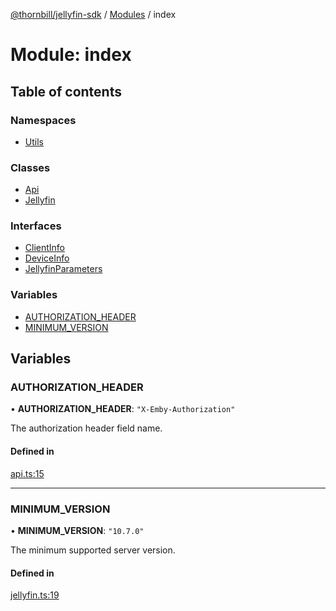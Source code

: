 [@thornbill/jellyfin-sdk](../README.md) / [Modules](../modules.md) / index

# Module: index

## Table of contents

### Namespaces

- [Utils](index.Utils.md)

### Classes

- [Api](../classes/index.Api.md)
- [Jellyfin](../classes/index.Jellyfin.md)

### Interfaces

- [ClientInfo](../interfaces/index.ClientInfo.md)
- [DeviceInfo](../interfaces/index.DeviceInfo.md)
- [JellyfinParameters](../interfaces/index.JellyfinParameters.md)

### Variables

- [AUTHORIZATION_HEADER](index.md#authorization_header)
- [MINIMUM_VERSION](index.md#minimum_version)

## Variables

### AUTHORIZATION\_HEADER

• **AUTHORIZATION\_HEADER**: ``"X-Emby-Authorization"``

The authorization header field name.

#### Defined in

[api.ts:15](https://github.com/thornbill/jellyfin-sdk-typescript/blob/21a118e/src/api.ts#L15)

___

### MINIMUM\_VERSION

• **MINIMUM\_VERSION**: ``"10.7.0"``

The minimum supported server version.

#### Defined in

[jellyfin.ts:19](https://github.com/thornbill/jellyfin-sdk-typescript/blob/21a118e/src/jellyfin.ts#L19)
